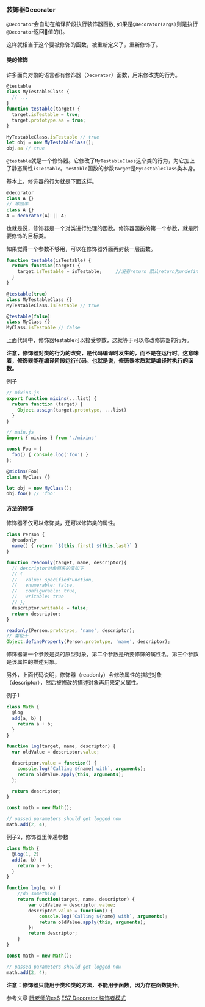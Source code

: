 ### 装饰器Decorator
`@Decorator`会自动在编译阶段执行装饰器函数, 如果是`@Decorator(args)`则是执行`@Decorator`返回值的()。  

这样就相当于这个要被修饰的函数，被重新定义了，重新修饰了。

#### 类的修饰
许多面向对象的语言都有修饰器（`Decorator`）函数，用来修改类的行为。
```js
@testable
class MyTestableClass {
  // ...
}
function testable(target) {
  target.isTestable = true;
  target.prototype.aa = true;
}

MyTestableClass.isTestable // true
let obj = new MyTestableClass();
obj.aa // true
```
`@testable`就是一个修饰器。它修改了`MyTestableClass`这个类的行为，为它加上了静态属性`isTestable`。`testable`函数的参数`target`是`MyTestableClass`类本身。

基本上，修饰器的行为就是下面这样。
```js
@decorator
class A {}
// 等同于
class A {}
A = decorator(A) || A;
```
也就是说，修饰器是一个对类进行处理的函数。修饰器函数的第一个参数，就是所要修饰的目标类。

如果觉得一个参数不够用，可以在修饰器外面再封装一层函数。
```js
function testable(isTestable) {
  return function(target) {
    target.isTestable = isTestable;     //没有return 默认return为undefined
  }
}

@testable(true)
class MyTestableClass {}
MyTestableClass.isTestable // true

@testable(false)
class MyClass {}
MyClass.isTestable // false
```
上面代码中，修饰器testable可以接受参数，这就等于可以修改修饰器的行为。

**注意，修饰器对类的行为的改变，是代码编译时发生的，而不是在运行时。这意味着，修饰器能在编译阶段运行代码。也就是说，修饰器本质就是编译时执行的函数。**

例子
```js
// mixins.js
export function mixins(...list) {
  return function (target) {
    Object.assign(target.prototype, ...list)
  }
}

// main.js
import { mixins } from './mixins'

const Foo = {
  foo() { console.log('foo') }
};

@mixins(Foo)
class MyClass {}

let obj = new MyClass();
obj.foo() // 'foo'
```

#### 方法的修饰
修饰器不仅可以修饰类，还可以修饰类的属性。
```js
class Person {
  @readonly
  name() { return `${this.first} ${this.last}` }
}

function readonly(target, name, descriptor){
  // descriptor对象原来的值如下
  // {
  //   value: specifiedFunction,
  //   enumerable: false,
  //   configurable: true,
  //   writable: true
  // };
  descriptor.writable = false;
  return descriptor;
}

readonly(Person.prototype, 'name', descriptor);
// 类似于
Object.defineProperty(Person.prototype, 'name', descriptor);
```
修饰器第一个参数是类的原型对象，第二个参数是所要修饰的属性名，第三个参数是该属性的描述对象。

另外，上面代码说明，修饰器（readonly）会修改属性的描述对象（descriptor），然后被修改的描述对象再用来定义属性。

例子1
```js
class Math {
  @log
  add(a, b) {
    return a + b;
  }
}

function log(target, name, descriptor) {
  var oldValue = descriptor.value;

  descriptor.value = function() {
    console.log(`Calling ${name} with`, arguments);
    return oldValue.apply(this, arguments);
  };

  return descriptor;
}

const math = new Math();

// passed parameters should get logged now
math.add(2, 4);
```

例子2，修饰器里传递参数
```js
class Math {
  @log(1, 2)
  add(a, b) {
    return a + b;
  }
}

function log(q, w) {
    //do something
    return function(target, name, descriptor) {
        var oldValue = descriptor.value;
        descriptor.value = function() {
            console.log(`Calling ${name} with`, arguments);
            return oldValue.apply(this, arguments);
        };
        return descriptor;
    }
}

const math = new Math();

// passed parameters should get logged now
math.add(2, 4);
```



**注意：修饰器只能用于类和类的方法，不能用于函数，因为存在函数提升。**

参考文章
[阮老师的es6](http://es6.ruanyifeng.com/#docs/decorato)
[ES7 Decorator 装饰者模式](http://taobaofed.org/blog/2015/11/16/es7-decorator/)